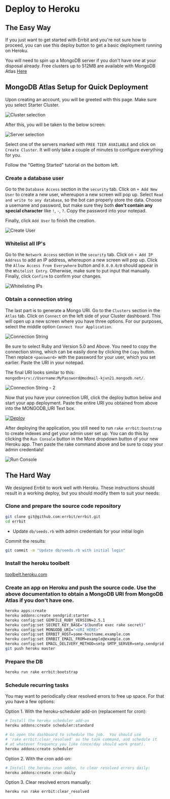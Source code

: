 # Deploy to Heroku

## The Easy Way

If you just want to get started with Errbit and you're not sure how to proceed,
you can use this deploy button to get a basic deployment running on Heroku.

You will need to spin up a MongoDB server if you don't have one at your disposal already.
Free clusters up to 512MB are available with MongoDB Atlas [Here](https://cloud.mongodb.com)

## MongoDB Atlas Setup for Quick Deployment

Upon creating an account, you will be greeted with this page. Make sure you select Starter Cluster.

![Cluster selection](./example/atlas1.jpg)

After this, you will be taken to the below screen:

![Server selection](./example/atlas2.png)

Select one of the servers marked with `FREE TIER AVAILABLE` and click on `Create Cluster`. It will only take a couple of minutes to configure everything for you.

Follow the "Getting Started" tutorial on the bottom left.

### Create a database user

Go to the `Database Access` section in the `security` tab. Click on `+ Add New User` to create a new user, whereupon a new screen will pop up. Select `Read and write to any database`, so the bot can properly store the data. Choose a username and password, but make sure they both **don't contain any special character** like `!`, `-`, `?`. Copy the password into your notepad.

Finally, click `Add User` to finish the creation.

![Create User](./example/atlas3.png)

### Whitelist all IP's

Go to the `Network Access` section in the `security` tab. Click on `+ Add IP Address` to add an IP address, whereupon a new screen will pop up. Click the `Allow Access From Everywhere` button and `0.0.0.0/0` should appear in the `Whitelist Entry`. Otherwise, make sure to put input that manually. Finally, click `Confirm` to confirm your changes.

![Whitelisting IPs](./example/atlas4.png)

### Obtain a connection string

The last part is to generate a Mongo URI. Go to the `Clusters` section in the `Atlas` tab. Click on `Connect` on the left side of your Cluster dashboard. This will open up a new screen where you have three options. For our purposes, select the middle option `Connect Your Application`.

![Connection String](./example/atlas5.png)

Be sure to select Ruby and Version 5.0 and Above.
You need to copy the connection string, which can be easily done by clicking the `Copy` button. Then replace `<password>` with the password for your user, which you set earlier. Paste the URI in your notepad.

The final URI looks similar to this: `mongodb+srv://Username:MyPassword@modmail-kjvn21.mongodb.net/`.

![Connection String - 2](./example/atlas6.png)

Now that you have your connection URI, click the deploy button below and start your app deployment. Paste the entire URI you obtained from above into the MONGODB_URI Text box.

[![Deploy](https://www.herokucdn.com/deploy/button.svg)](https://heroku.com/deploy?template=https://github.com/errbit/errbit/tree/master)

After deploying the application, you still need to run `rake errbit:bootstrap` 
to create indexes and get your admin user set up. You can do this by clicking the `Run Console` button in the More dropdown button of your new Heroku app. Then paste the rake command above and be sure to copy your admin credentials!

![Run Console](./example/atlas7.png)

## The Hard Way

We designed Errbit to work well with Heroku. These instructions should result
in a working deploy, but you should modify them to suit your needs:

### Clone and prepare the source code repository
```bash
git clone git@github.com:errbit/errbit.git
cd errbit
```

- Update `db/seeds.rb` with admin credentials for your initial login

Commit the results:
```bash
git commit -m "Update db/seeds.rb with initial login"
```

### Install the heroku toolbelt
[toolbelt.heroku.com](https://toolbelt.heroku.com/)

### Create an app on Heroku and push the source code. Use the above documentation to obtain a MongoDB URI from MongoDB Atlas if you don't have one.
```bash
heroku apps:create
heroku addons:create sendgrid:starter
heroku config:set GEMFILE_RUBY_VERSION=2.5.1
heroku config:set SECRET_KEY_BASE="$(bundle exec rake secret)"
heroku config:set MONGODB_URI="<URI HERE>"
heroku config:set ERRBIT_HOST=some-hostname.example.com
heroku config:set ERRBIT_EMAIL_FROM=example@example.com
heroku config:set EMAIL_DELIVERY_METHOD=smtp SMTP_SERVER=smtp.sendgrid.net
git push heroku master
```

### Prepare the DB

```bash
heroku run rake errbit:bootstrap
```

### Schedule recurring tasks
You may want to periodically clear resolved errors to free up space. For that
you have a few options:

Option 1. With the heroku-scheduler add-on (replacement for cron):

```bash
# Install the heroku scheduler add-on
heroku addons:create scheduler:standard

# Go open the dashboard to schedule the job.  You should use
# 'rake errbit:clear_resolved' as the task command, and schedule it
# at whatever frequency you like (once/day should work great).
heroku addons:create scheduler
```

Option 2. With the cron add-on:

```bash
# Install the heroku cron addon, to clear resolved errors daily:
heroku addons:create cron:daily
```

Option 3. Clear resolved errors manually:

```bash
heroku run rake errbit:clear_resolved
```
